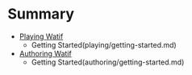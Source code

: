 # Summary

* [Playing Watif](playing/README.md)
  * Getting Started(playing/getting-started.md)
* [Authoring Watif](authoring/README.md)
  * Getting Started(authoring/getting-started.md)
